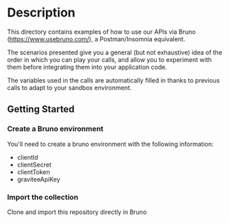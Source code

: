 # Description
This directory contains examples of how to use our APIs via Bruno (https://www.usebruno.com/), a Postman/Insomnia equivalent.

The scenarios presented give you a general (but not exhaustive) idea of the order in which you can play your calls, and allow you to experiment with them before integrating them into your application code.

The variables used in the calls are automatically filled in thanks to previous calls to adapt to your sandbox environment.

## Getting Started
### Create a Bruno environment
You'll need to create a bruno environment with the following information:

- clientId
- clientSecret
- clientToken
- graviteeApiKey

### Import the collection
Clone and import this repository directly in Bruno